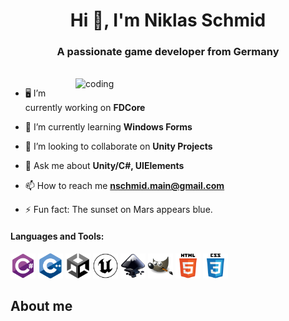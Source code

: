<!--

- ⚡ Fun fact: ...
-->

<h1 align="center">Hi 👋, I'm Niklas Schmid</h1>
<h3 align="center">A passionate game developer from Germany</h3>
<br>

<img align="right" alt="coding" width="400" src="https://miro.medium.com/v2/resize:fit:1358/1*VMmvImch6VU5pc2VktY1uw.gif">

- 🖥 I’m currently working on **FDCore**

- 🧠 I’m currently learning **Windows Forms**

- 🤝 I’m looking to collaborate on **Unity Projects**

- 💬 Ask me about **Unity/C#, UIElements**

- 📫 How to reach me **nschmid.main@gmail.com**

- ⚡ Fun fact: The sunset on Mars appears blue.

#### Languages and Tools:

<p>
  <img src="https://raw.githubusercontent.com/devicons/devicon/master/icons/csharp/csharp-original.svg" alt="csharp" width="40" height="40"/>
  <img src="https://raw.githubusercontent.com/devicons/devicon/master/icons/cplusplus/cplusplus-original.svg" alt="cplusplus" width="40" height="40"/>
  <img src="https://raw.githubusercontent.com/devicons/devicon/master/icons/unity/unity-original.svg" alt="unity" width="40" height="40"/>
  <img src="https://raw.githubusercontent.com/devicons/devicon/master/icons/unrealengine/unrealengine-original.svg" alt="unreal" width="40" height="40"/>
  <img src="https://raw.githubusercontent.com/devicons/devicon/master/icons/inkscape/inkscape-original.svg" alt="inkscape" width="40" height="40"/>
  <img src="https://raw.githubusercontent.com/devicons/devicon/master/icons/gimp/gimp-original.svg" alt="gimp" width="40" height="40"/>
  <img src="https://raw.githubusercontent.com/devicons/devicon/master/icons/html5/html5-original-wordmark.svg" alt="html5" width="40" height="40"/>
  <img src="https://raw.githubusercontent.com/devicons/devicon/master/icons/css3/css3-original-wordmark.svg" alt="css3" width="40" height="40"/>
</p>


## About me

<!-- TO DO: add more details about me later -->
